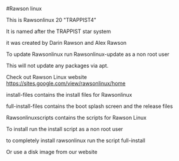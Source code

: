 #Rawson linux

This is Rawsonlinux 20 "TRAPPIST4"

It is named after the TRAPPIST star system

it was created by Darin Rawson and Alex Rawson


To update Rawsonlinux run Rawsonlinux-update as a non root user

This will not update any packages via apt.


Check out Rawson Linux website
https://sites.google.com/view/rawsonlinux/home

install-files contains the install files for Rawsonlinux

full-install-files contains the boot splash screen and the release files

Rawsonlinuxscripts contains the scripts for Rawson Linux


To install run the install script as a non root user


to completely install rawsonlinux run the script full-install


Or use a disk image from our website
